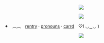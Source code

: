 <p align="center">
<img src="https://media.discordapp.net/attachments/869682572391776296/1235289422493253813/68747470733a2f2f692e696d6775722e636f6d2f6b4f5075364f542e706e67.png?ex=6633d46c&is=663282ec&hm=259337d346199d87776791ec170801a253cbf972ed40197a8dbf089102076007&=&format=webp&quality=lossless">

<p align="center">
<img src="https://64.media.tumblr.com/be969a98028b177cc239e025b77018ea/0a1781ecc7e7c3ec-1e/s500x750/bb059040baf96db7a24190512b9dba41466eb373.gifv">

✦　︵︵　[rentry](https://rentry.co/ritsubat) ‧ [pronouns](https://pronouns.cc/@invictusgenus/fennebat) ‧ [carrd](https://cinnanenee.carrd.co/)　♡( ◡‿◡ )

<p align="center">
<img src="https://media.discordapp.net/attachments/869682572391776296/1235289456068788245/68747470733a2f2f692e696d6775722e636f6d2f625631597063592e706e67.png?ex=6633d474&is=663282f4&hm=7dc4c702d5a0b40cffca6f3cc9e7bb18406df5cabf5c3eb1c7e3e2160ea89669&=&format=webp&quality=lossless">

